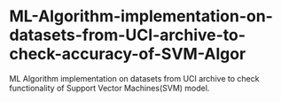 # ML-Algorithm-implementation-on-datasets-from-UCI-archive-to-check-accuracy-of-SVM-Algor
ML Algorithm implementation on datasets from UCI archive to check functionality of Support Vector Machines(SVM) model.
